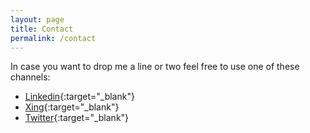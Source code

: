 ```yaml
---
layout: page
title: Contact
permalink: /contact
---
```

In case you want to drop me a line or two feel free to use one of these channels:

- [Linkedin](https://www.linkedin.com/in/vlad-flore-a709723b/){:target="_blank"}
- [Xing](https://www.xing.com/profile/Vlad_Flore/cv){:target="_blank"}
- [Twitter](https://twitter.com/vlad_flore){:target="_blank"}
